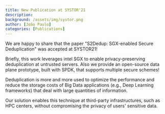 ```yaml
---
title: New Publication at SYSTOR'21
description:
background: /assets/img/systor.png
author: [João Paulo]
categories: [Publications]
---
```


We are happy to share that the paper "S2Dedup: SGX-enabled Secure Deduplication" was accepted at SYSTOR21!

Briefly, this work leverages intel SGX to enable privacy-preserving deduplication at untrusted servers. Also we provide an open-source data plane prototype, built with SPDK, that supports multiple secure schemes!

Deduplication is more and more used to optimize the performance and reduce the storage costs of Big Data applications (e.g., Deep Learning frameworks) that deal with large quantities of information. 

Our solution enables this technique at third-party infrastructures, such as HPC centers, without compromising the privacy of users' sensitive data.



